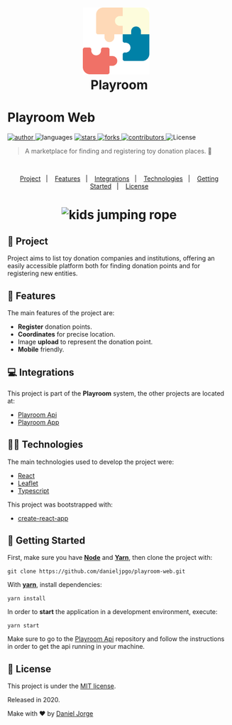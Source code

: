 <h1 align="center">
   <img
      alt="Playroom"
      title="Playroom"
      src=".github/logo.svg"
      width="150px" />
   &nbsp;<div align="center">Playroom</div>
</h1>
 
<h1> Playroom Web </h1>

<p align="left">
   <a href="https://github.com/danieljpgo">
      <img
         alt="author"
         src="https://img.shields.io/badge/author-danieljpgo-0081A7?style=flat-square&labelColor=3f3d56"
      />
   </a>
   <img
      alt="languages"
      src="https://img.shields.io/github/languages/count/danieljpgo/playroom-web?color=0081A7&style=flat-square&labelColor=3f3d56"
   />
   <a href="https://github.com/danieljpgo/playroom-web/stargazers">
      <img
         alt="stars"
         src="https://img.shields.io/github/stars/danieljpgo/playroom-web?color=0081A7&style=flat-square&labelColor=3f3d56"/>
   </a>
   <a href="https://github.com/danieljpgo/playroom-web/network/members">
      <img
         alt="forks"
         src="https://img.shields.io/github/forks/danieljpgo/playroom-web?color=0081A7&style=flat-square&labelColor=3f3d56"/>
   </a>
   <a href="https://github.com/danieljpgo/playroom-web/graphs/contributors">
      <img
         alt="contributors"
         src="https://img.shields.io/github/contributors/danieljpgo/playroom-web?color=0081A7&style=flat-square&labelColor=3f3d56"/>
   </a>
  <img alt="License" src="https://img.shields.io/badge/license-MIT-0081A7?style=flat-square&labelColor=3f3d56">
</p>

> A marketplace for finding and registering toy donation places. :jigsaw:

 &nbsp;

<p align="center">
   <a href="#memo-project">Project</a>&nbsp;&nbsp;&nbsp;|&nbsp;&nbsp;&nbsp;
   <a href="#rocket-features">Features</a>&nbsp;&nbsp;&nbsp;|&nbsp;&nbsp;&nbsp;
   <a href="#computer-integrations">Integrations</a>&nbsp;&nbsp;&nbsp;|&nbsp;&nbsp;&nbsp;
   <a href="#man_technologist-technologies">Technologies</a>&nbsp;&nbsp;&nbsp;|&nbsp;&nbsp;&nbsp;
   <a href="#runner-getting-started">Getting Started</a>&nbsp;&nbsp;&nbsp;|&nbsp;&nbsp;&nbsp;
   <a href="#page_with_curl-license">License</a>
</p>

<h1 align="center">
   <img
      alt="kids jumping rope"
      title="Playroom"
      src=".github/web-final.gif"
      width="600px" />
</h1>

## :memo: Project
Project aims to list toy donation companies and institutions, offering an easily accessible platform both for finding donation points and for registering new entities. 

## :rocket: Features
The main features of the project are:
- **Register** donation points.
- **Coordinates** for precise location.
- Image **upload** to represent the donation point.
- **Mobile** friendly.

## :computer: Integrations
This project is part of the **Playroom** system, the other projects are located at:
- [Playroom Api](https://github.com/danieljpgo/playroom-api)
- [Playroom App](https://github.com/danieljpgo/playroom-app)

## :man_technologist: Technologies
The main technologies used to develop the project were:
- [React](https://reactjs.org/)
- [Leaflet](https://leafletjs.com/)
- [Typescript](https://www.typescriptlang.org/)

This project was bootstrapped with:
- [create-react-app](https://github.com/facebook/create-react-app)

## :runner: Getting Started
First, make sure you have **[Node](https://nodejs.org/en/)** and **[Yarn](https://yarnpkg.com/)**, then clone the project with:
```
git clone https://github.com/danieljpgo/playroom-web.git
```

With **[yarn](https://yarnpkg.com/)**, install dependencies:
```
yarn install
```
In order to **start** the application in a development environment, execute:
```
yarn start
```
Make sure to go to the [Playroom Api](https://github.com/danieljpgo/playroom-api) repository and follow the instructions in order to get the api running in your machine.

## :page_with_curl: License
This project is under the [MIT license](https://github.com/danieljpgo/playroom-web/blob/master/LICENSE).
<div>Released in 2020.</div>

Make with ❤️ by [Daniel Jorge](https://github.com/danieljpgo)
